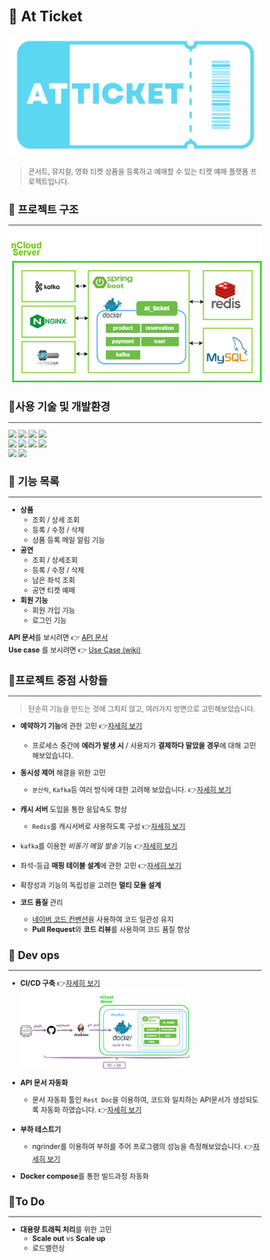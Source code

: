 # 🎫 At Ticket

![img](./readmeImage/at_ticket%20logo1.PNG)
> 콘서트, 뮤지컬, 영화 티켓 상품을 등록하고 예매할 수 있는 티켓 예매 플랫폼 프로젝트입니다.

## 🎫 프로젝트 구조

---

![img](./readmeImage/구조도_수정.png)

## 🎫사용 기술 및 개발환경

---
<div>
  <img src="https://img.shields.io/badge/Java11-red?style=for-the-badge&logo=Java&logoColor=white"/></a> 
  <img src="https://img.shields.io/badge/spring boot-brightgreen?style=for-the-badge&logo=spring boot&logoColor=white"/></a>
  <img src="https://img.shields.io/badge/Mysql-4479A1?style=for-the-badge&logo=MySql&logoColor=white"/></a>
<img src="https://img.shields.io/badge/Redis-DC382D?style=for-the-badge&logo=Redis&logoColor=white">
<br>
  <img src="https://img.shields.io/badge/apachekafka-231F20?style=for-the-badge&logo=apachekafka&logoColor=white"/></a>
<img src="https://img.shields.io/badge/docker-2496ED?style=for-the-badge&logo=docker&logoColor=white"/></a>
<img src="https://img.shields.io/badge/Nginx-009639?style=for-the-badge&logo=nginx&logoColor=white"/></a>
<img src="https://img.shields.io/badge/KEYCLOCK-848484?style=for-the-badge&logo=KEYCLOCK&logoColor=white"/></a>
<br>
<img src="https://img.shields.io/badge/jenkins-D24939?style=for-the-badge&logo=jenkins&logoColor=white"/></a>
<img src="https://img.shields.io/badge/RestDoc-007054?style=for-the-badge&logoColor=white"/></a>
  <br>
</div>

## 🎫 기능 목록

---

* **상품**
    * 조회 / 상세 조회
    * 등록 / 수정 / 삭제
    * 상품 등록 메일 알림 기능
* **공연**
    * 조회 / 상세조회
    * 등록 / 수정 / 삭제
    * 남은 좌석 조회
    * 공연 티켓 예매
* **회원 기능**
    * 회원 가입 기능
    * 로그인 기능


**API 문서**를 보시려면 👉  [API 문서](https://github.com/f-lab-edu/at_ticket/wiki/At_Ticket_API_doc)  
**Use case** 를 보시려면 👉  [Use Case (wiki)](https://github.com/f-lab-edu/at_ticket/wiki/Use-Case)


## 🎫프로젝트 중점 사항들

---

> 단순히 기능을 만드는 것에 그치지 않고, 여러가지 방면으로 고민해보았습니다.

* **예약하기 기능**에 관한 고민
  👉[자세히 보기](https://github.com/f-lab-edu/at_ticket/wiki/%EC%98%88%EC%95%BD%ED%95%98%EA%B8%B0-%EC%88%98%EC%A0%95)
    * 프로세스 중간에 **에러가 발생 시** / 사용자가 **결제하다 말았을 경우**에 대해 고민해보았습니다.
* **동시성 제어** 해결을 위한 고민
    * `분산락`, `Kafka`등 여러 방식에 대한 고려해 보았습니다.
      👉[자세히 보기](https://github.com/f-lab-edu/at_ticket/wiki/%EC%98%88%EC%95%BD%ED%95%98%EA%B8%B0-%EA%B8%B0%EB%8A%A5-%EB%8F%99%EC%8B%9C%EC%84%B1-%EC%A0%9C%EC%96%B4)
* **캐시 서버** 도입을 통한 응답속도 향상
    * `Redis`를 캐시서버로 사용하도록 구성 👉[자세히 보기](https://github.com/f-lab-edu/at_ticket/wiki/Issue%E2%80%90redis)
* `kafka`를 이용한 *비동기 메일 발송* 기능 👉[자세히 보기](https://github.com/f-lab-edu/at_ticket/wiki/Issue--%232)
* 좌석-등급 **매핑 테이블 설계**에 관한 고민
  👉[자세히 보기](https://github.com/f-lab-edu/at_ticket/wiki/Issue--%231)
* 확장성과 기능의 독립성을 고려한 **멀티 모듈 설계**

* **코드 품질** 관리
    * [네이버 코드 컨벤션](https://naver.github.io/hackday-conventions-java/)을 사용하여 코드 일관성 유지
    * **Pull Request**와 **코드 리뷰**를 사용하여 코드 품질 향상

## 🎫 Dev ops

---

* **CI/CD 구축**  👉[자세히 보기](https://github.com/f-lab-edu/at_ticket/wiki/Issue--%233)  
  <img width="70%" src="./readmeImage/배포 구조도.png">

* **API 문서 자동화**
    * 문서 자동화 툴인 ``Rest Doc``을 이용하여, 코드와 일치하는 API문서가 생성되도록 자동화 하였습니다.
      👉[자세히 보기](https://github.com/f-lab-edu/at_ticket/wiki/Issue-%234)
* **부하 테스트기**
    * ngrinder를 이용하여 부하를 주어 프로그램의 성능을 측정해보았습니다.
      👉[자세히 보기](https://github.com/f-lab-edu/at_ticket/wiki/%EC%84%B1%EB%8A%A5-%EB%8B%A8%EC%9C%84-%ED%85%8C%EC%8A%A4%ED%8A%B8%EA%B8%B0)

* **Docker compose**를 통한 빌드과정 자동화

## 🎫To Do

---

* **대용량 트래픽 처리**를 위한 고민
    * **Scale out** vs **Scale up**
    * 로드밸런싱




